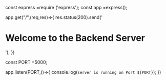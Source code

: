 <!-- server.js -->

const express =require ('express');
const app =express();

app.get("/",(req,res)=>{
res.status(200).send('<h1>Welcome to the Backend Server</h1>');
})

const PORT =5000;


app.listen(PORT,()=>{
    console.log(`server is running on Port ${PORT}`);
})